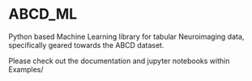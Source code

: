 # ABCD_ML
Python based Machine Learning library for tabular Neuroimaging data, specifically geared towards the ABCD dataset.

Please check out the documentation and jupyter notebooks within Examples/

